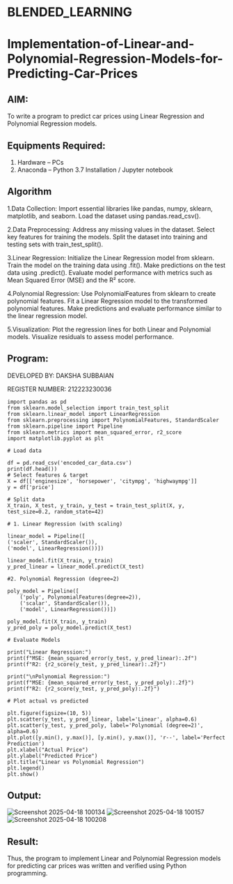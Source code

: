 # BLENDED_LEARNING
# Implementation-of-Linear-and-Polynomial-Regression-Models-for-Predicting-Car-Prices

## AIM:
To write a program to predict car prices using Linear Regression and Polynomial Regression models.

## Equipments Required:
1. Hardware – PCs
2. Anaconda – Python 3.7 Installation / Jupyter notebook

## Algorithm
1.Data Collection:
Import essential libraries like pandas, numpy, sklearn, matplotlib, and seaborn. Load the dataset using pandas.read_csv().

2.Data Preprocessing:
Address any missing values in the dataset. Select key features for training the models. Split the dataset into training and testing sets with train_test_split().

3.Linear Regression:
Initialize the Linear Regression model from sklearn. Train the model on the training data using .fit(). Make predictions on the test data using .predict(). Evaluate model performance with metrics such as Mean Squared Error (MSE) and the R² score.

4.Polynomial Regression:
Use PolynomialFeatures from sklearn to create polynomial features. Fit a Linear Regression model to the transformed polynomial features. Make predictions and evaluate performance similar to the linear regression model.

5.Visualization:
Plot the regression lines for both Linear and Polynomial models. Visualize residuals to assess model performance.
## Program:

DEVELOPED BY: DAKSHA SUBBAIAN

REGISTER NUMBER: 212223230036

```
import pandas as pd
from sklearn.model_selection import train_test_split
from sklearn.linear_model import LinearRegression
from sklearn.preprocessing import PolynomialFeatures, StandardScaler
from sklearn.pipeline import Pipeline
from sklearn.metrics import mean_squared_error, r2_score
import matplotlib.pyplot as plt

# Load data

df = pd.read_csv('encoded_car_data.csv')
print(df.head())
# Select features & target
X = df[['enginesize', 'horsepower', 'citympg', 'highwaympg']]
y = df['price']

# Split data
X_train, X_test, y_train, y_test = train_test_split(X, y, test_size=0.2, random_state=42)

# 1. Linear Regression (with scaling)

linear_model = Pipeline([
('scaler', StandardScaler()),
('model', LinearRegression())])

linear_model.fit(X_train, y_train)
y_pred_linear = linear_model.predict(X_test)

#2. Polynomial Regression (degree=2)

poly_model = Pipeline([
    ('poly', PolynomialFeatures(degree=2)),
    ('scalar', StandardScaler()),
    ('model', LinearRegression())])

poly_model.fit(X_train, y_train)
y_pred_poly = poly_model.predict(X_test)

# Evaluate Models

print("Linear Regression:")
print(f"MSE: {mean_squared_error(y_test, y_pred_linear):.2f")
print(f"R2: {r2_score(y_test, y_pred_linear):.2f}")

print("\nPolynomial Regression:")
print(f"MSE: {mean_squared_error(y_test, y_pred_poly):.2f}")
print(f"R2: {r2_score(y_test, y_pred_poly):.2f}")

# Plot actual vs predicted

plt.figure(figsize=(10, 5))
plt.scatter(y_test, y_pred_linear, label='Linear', alpha=0.6)
plt.scatter(y_test, y_pred_poly, label='Polynomial (degree=2)', alpha=0.6)
plt.plot([y.min(), y.max()], [y.min(), y.max()], 'r--', label='Perfect Prediction')
plt.xlabel("Actual Price")
plt.ylabel("Predicted Price")
plt.title("Linear vs Polynomial Regression")
plt.legend()
plt.show()
```

## Output:
![Screenshot 2025-04-18 100134](https://github.com/user-attachments/assets/d7c28a62-8198-4dc8-ad55-d56b87241463)
![Screenshot 2025-04-18 100157](https://github.com/user-attachments/assets/51573b2e-f1fc-4072-9c97-b426e2dcf7b7)
![Screenshot 2025-04-18 100208](https://github.com/user-attachments/assets/d01b7a44-bb43-47f6-bf7e-788cbf0f6ce8)




## Result:
Thus, the program to implement Linear and Polynomial Regression models for predicting car prices was written and verified using Python programming.
